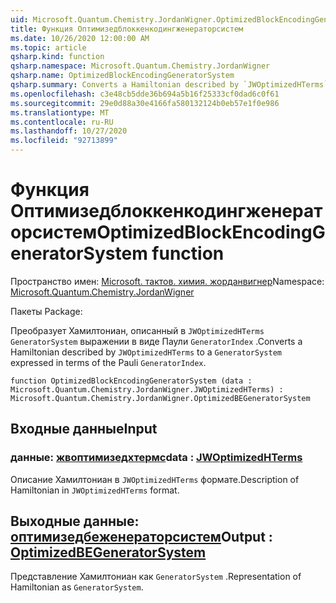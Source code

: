 ```yaml
---
uid: Microsoft.Quantum.Chemistry.JordanWigner.OptimizedBlockEncodingGeneratorSystem
title: Функция Оптимизедблоккенкодингженераторсистем
ms.date: 10/26/2020 12:00:00 AM
ms.topic: article
qsharp.kind: function
qsharp.namespace: Microsoft.Quantum.Chemistry.JordanWigner
qsharp.name: OptimizedBlockEncodingGeneratorSystem
qsharp.summary: Converts a Hamiltonian described by `JWOptimizedHTerms` to a `GeneratorSystem` expressed in terms of the Pauli `GeneratorIndex`.
ms.openlocfilehash: c3e48cb5dde36b694a5b16f25333cf0dad6c0f61
ms.sourcegitcommit: 29e0d88a30e4166fa580132124b0eb57e1f0e986
ms.translationtype: MT
ms.contentlocale: ru-RU
ms.lasthandoff: 10/27/2020
ms.locfileid: "92713899"
---
```

# <a name="optimizedblockencodinggeneratorsystem-function"></a><span data-ttu-id="58456-102">Функция Оптимизедблоккенкодингженераторсистем</span><span class="sxs-lookup"><span data-stu-id="58456-102">OptimizedBlockEncodingGeneratorSystem function</span></span>

<span data-ttu-id="58456-103">Пространство имен: [Microsoft. тактов. химия. жорданвигнер](xref:Microsoft.Quantum.Chemistry.JordanWigner)</span><span class="sxs-lookup"><span data-stu-id="58456-103">Namespace: [Microsoft.Quantum.Chemistry.JordanWigner](xref:Microsoft.Quantum.Chemistry.JordanWigner)</span></span>

<span data-ttu-id="58456-104">Пакеты [](https://nuget.org/packages/)</span><span class="sxs-lookup"><span data-stu-id="58456-104">Package: [](https://nuget.org/packages/)</span></span>


<span data-ttu-id="58456-105">Преобразует Хамилтониан, описанный в `JWOptimizedHTerms` `GeneratorSystem` выражении в виде Паули `GeneratorIndex` .</span><span class="sxs-lookup"><span data-stu-id="58456-105">Converts a Hamiltonian described by `JWOptimizedHTerms` to a `GeneratorSystem` expressed in terms of the Pauli `GeneratorIndex`.</span></span>

```qsharp
function OptimizedBlockEncodingGeneratorSystem (data : Microsoft.Quantum.Chemistry.JordanWigner.JWOptimizedHTerms) : Microsoft.Quantum.Chemistry.JordanWigner.OptimizedBEGeneratorSystem
```


## <a name="input"></a><span data-ttu-id="58456-106">Входные данные</span><span class="sxs-lookup"><span data-stu-id="58456-106">Input</span></span>

### <a name="data--jwoptimizedhterms"></a><span data-ttu-id="58456-107">данные: [жвоптимизедхтермс](xref:Microsoft.Quantum.Chemistry.JordanWigner.JWOptimizedHTerms)</span><span class="sxs-lookup"><span data-stu-id="58456-107">data : [JWOptimizedHTerms](xref:Microsoft.Quantum.Chemistry.JordanWigner.JWOptimizedHTerms)</span></span>

<span data-ttu-id="58456-108">Описание Хамилтониан в `JWOptimizedHTerms` формате.</span><span class="sxs-lookup"><span data-stu-id="58456-108">Description of Hamiltonian in `JWOptimizedHTerms` format.</span></span>



## <a name="output--optimizedbegeneratorsystem"></a><span data-ttu-id="58456-109">Выходные данные: [оптимизедбеженераторсистем](xref:Microsoft.Quantum.Chemistry.JordanWigner.OptimizedBEGeneratorSystem)</span><span class="sxs-lookup"><span data-stu-id="58456-109">Output : [OptimizedBEGeneratorSystem](xref:Microsoft.Quantum.Chemistry.JordanWigner.OptimizedBEGeneratorSystem)</span></span>

<span data-ttu-id="58456-110">Представление Хамилтониан как `GeneratorSystem` .</span><span class="sxs-lookup"><span data-stu-id="58456-110">Representation of Hamiltonian as `GeneratorSystem`.</span></span>